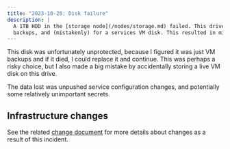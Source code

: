 ```yaml
---
title: "2023-10-28: Disk failure"
description: |
  A 1TB HDD in the [storage node](/nodes/storage.md) failed. This drive was used for VM
  backups, and (mistakenly) for a services VM disk. This resulted in minor data loss.
---
```


This disk was unfortunately unprotected, because I figured it was just VM backups and if
it died, I could replace it and continue. This was perhaps a risky choice, but I also
made a big mistake by accidentally storing a live VM disk on this drive.

The data lost was unpushed service configuration changes, and potentially some
relatively unimportant secrets.


## Infrastructure changes

See the related [change document](/changes/2023-11-incident-response/index.md) for more
details about changes as a result of this incident.
